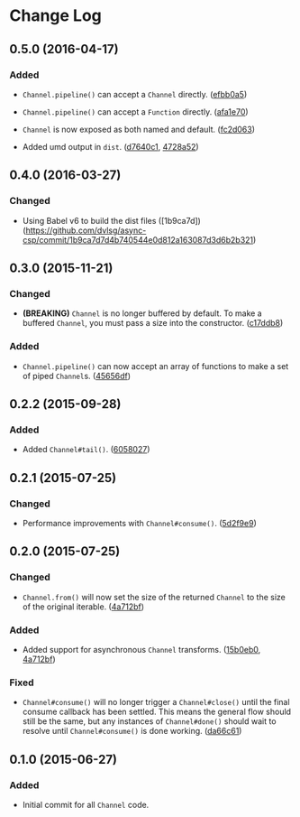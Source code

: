 # Change Log

## 0.5.0 (2016-04-17)

### Added

- `Channel.pipeline()` can accept a `Channel` directly. ([efbb0a5](https://github.com/dvlsg/async-csp/commit/efbb0a5cd0d2033dca530c999bf389da2704aded))

- `Channel.pipeline()` can accept a `Function` directly. ([afa1e70](https://github.com/dvlsg/async-csp/commit/afa1e70deff3fd2de0f5d90632d146d6969893fe))

- `Channel` is now exposed as both named and default. ([fc2d063](https://github.com/dvlsg/async-csp/commit/fc2d063a803dea11cbe571191bd775d78fca6310))

- Added umd output in `dist`. ([d7640c1](https://github.com/dvlsg/async-csp/commit/d7640c156fdb83432772cda2729061c0bbf44dbd), [4728a52](https://github.com/dvlsg/async-csp/commit/4728a522e6a21118b0e94dad575947c3eb563bab))

## 0.4.0 (2016-03-27)

### Changed

- Using Babel v6 to build the dist files ([1b9ca7d])(https://github.com/dvlsg/async-csp/commit/1b9ca7d7d4b740544e0d812a163087d3d6b2b321)

## 0.3.0 (2015-11-21)

### Changed

- **(BREAKING)** `Channel` is no longer buffered by default. To make a buffered `Channel`, you must pass a size into the constructor. ([c17ddb8](https://github.com/dvlsg/async-csp/commit/c17ddb8954090d655c2b20790fb4dc07d4d985f5))

### Added

- `Channel.pipeline()` can now accept an array of functions to make a set of piped `Channel`s. ([45656df](https://github.com/dvlsg/async-csp/commit/45656df827f8df589f947bd7f67054674dc19d6c))

## 0.2.2 (2015-09-28)

### Added

- Added `Channel#tail()`. ([6058027](https://github.com/dvlsg/async-csp/commit/605802764bd7f2498a7ef97dce27f8f4041ec846))

## 0.2.1 (2015-07-25)

### Changed

- Performance improvements with `Channel#consume()`. ([5d2f9e9](https://github.com/dvlsg/async-csp/commit/5d2f9e9b1d759d84f3e9f3fe57ced5c37a519def))

## 0.2.0 (2015-07-25)

### Changed

- `Channel.from()` will now set the size of the returned `Channel` to the size of the original iterable. ([4a712bf](https://github.com/dvlsg/async-csp/commit/4a712bf8c8dd66aeb0ae41afe083633dbe598c34))

### Added

- Added support for asynchronous `Channel` transforms. ([15b0eb0](https://github.com/dvlsg/async-csp/commit/15b0eb09e84b26cd8a73b96eb1fd4638b4287dc3), [4a712bf](https://github.com/dvlsg/async-csp/commit/4a712bf8c8dd66aeb0ae41afe083633dbe598c34))

### Fixed

- `Channel#consume()` will no longer trigger a `Channel#close()` until the final consume callback has been settled. This means the general flow should still be the same, but any instances of `Channel#done()` should wait to resolve until `Channel#consume()` is done working. ([da66c61](https://github.com/dvlsg/async-csp/commit/da66c61e954caad58bbd62a68c11b43216859db7))

## 0.1.0 (2015-06-27)

### Added

- Initial commit for all `Channel` code.
